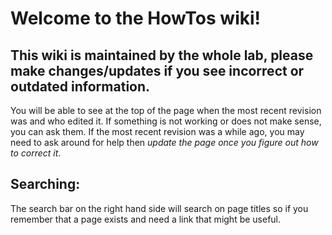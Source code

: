# Welcome to the HowTos wiki!

## This wiki is maintained by the whole lab, please make changes/updates if you see incorrect or outdated information.

You will be able to see at the top of the page when the most recent revision was and who edited it. If something is not working or does not make sense, you can ask them. If the most recent revision was a while ago, you may need to ask around for help then _update the page once you figure out how to correct it_.


## Searching:

The search bar on the right hand side will search on page titles so if you remember that a page exists and need a link that might be useful.



